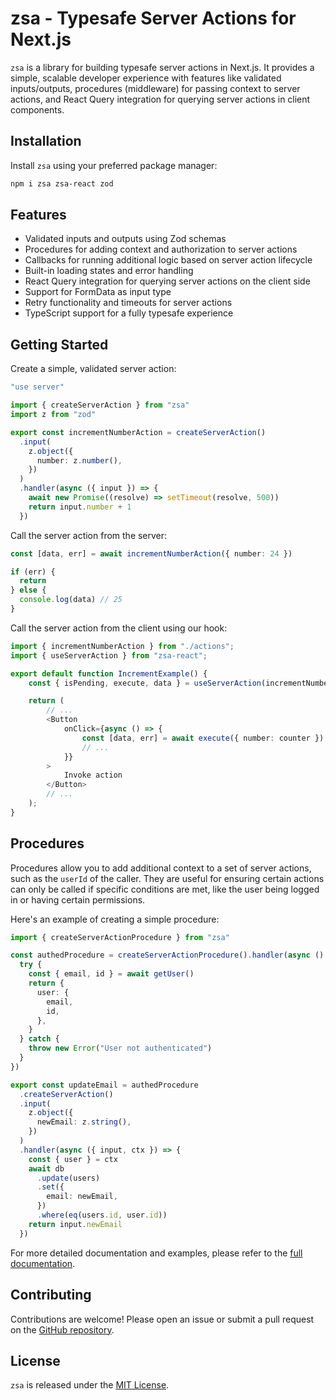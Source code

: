 # zsa - Typesafe Server Actions for Next.js

`zsa` is a library for building typesafe server actions in Next.js. It provides a simple, scalable developer experience with features like validated inputs/outputs, procedures (middleware) for passing context to server actions, and React Query integration for querying server actions in client components.

## Installation

Install `zsa` using your preferred package manager:

```bash
npm i zsa zsa-react zod
```

## Features

- Validated inputs and outputs using Zod schemas
- Procedures for adding context and authorization to server actions
- Callbacks for running additional logic based on server action lifecycle
- Built-in loading states and error handling
- React Query integration for querying server actions on the client side
- Support for FormData as input type
- Retry functionality and timeouts for server actions
- TypeScript support for a fully typesafe experience

## Getting Started

Create a simple, validated server action:

```typescript
"use server"

import { createServerAction } from "zsa"
import z from "zod"

export const incrementNumberAction = createServerAction()
  .input(
    z.object({
      number: z.number(),
    })
  )
  .handler(async ({ input }) => {
    await new Promise((resolve) => setTimeout(resolve, 500))
    return input.number + 1
  })
```

Call the server action from the server:

```typescript
const [data, err] = await incrementNumberAction({ number: 24 })

if (err) {
  return
} else {
  console.log(data) // 25
}
```

Call the server action from the client using our hook:

```typescript
import { incrementNumberAction } from "./actions";
import { useServerAction } from "zsa-react";

export default function IncrementExample() {
    const { isPending, execute, data } = useServerAction(incrementNumberAction);

    return (
        // ...
        <Button
            onClick={async () => {
                const [data, err] = await execute({ number: counter });
                // ...
            }}
        >
            Invoke action
        </Button>
        // ...
    );
}
```

## Procedures

Procedures allow you to add additional context to a set of server actions, such as the `userId` of the caller. They are useful for ensuring certain actions can only be called if specific conditions are met, like the user being logged in or having certain permissions.

Here's an example of creating a simple procedure:

```typescript
import { createServerActionProcedure } from "zsa"

const authedProcedure = createServerActionProcedure().handler(async () => {
  try {
    const { email, id } = await getUser()
    return {
      user: {
        email,
        id,
      },
    }
  } catch {
    throw new Error("User not authenticated")
  }
})

export const updateEmail = authedProcedure
  .createServerAction()
  .input(
    z.object({
      newEmail: z.string(),
    })
  )
  .handler(async ({ input, ctx }) => {
    const { user } = ctx
    await db
      .update(users)
      .set({
        email: newEmail,
      })
      .where(eq(users.id, user.id))
    return input.newEmail
  })
```

For more detailed documentation and examples, please refer to the [full documentation](https://zsa.vercel.app).

## Contributing

Contributions are welcome! Please open an issue or submit a pull request on the [GitHub repository](https://github.com/IdoPesok/zsa).

## License

`zsa` is released under the [MIT License](https://github.com/IdoPesok/zsa/blob/main/LICENSE).
